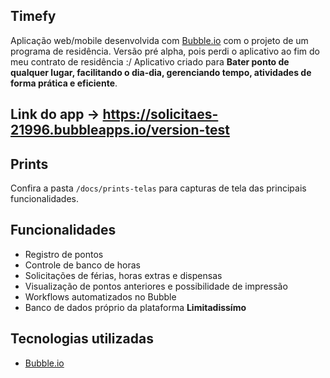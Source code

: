 ## Timefy

Aplicação web/mobile desenvolvida com [Bubble.io](https://bubble.io) com o projeto de um programa de residência. Versão pré alpha, pois perdi o aplicativo ao fim do meu contrato de residência :/
Aplicativo criado para **Bater ponto de qualquer lugar, facilitando o dia-dia, gerenciando tempo, atividades  de forma prática e eficiente**.

## Link do app -> https://solicitaes-21996.bubbleapps.io/version-test

## Prints
Confira a pasta `/docs/prints-telas` para capturas de tela das principais funcionalidades.

## Funcionalidades
- Registro de pontos
- Controle de banco de horas
- Solicitações de férias, horas extras e dispensas
- Visualização de pontos anteriores e possibilidade de impressão
- Workflows automatizados no Bubble
- Banco de dados próprio da plataforma **Limitadissímo**

## Tecnologias utilizadas
- [Bubble.io](https://bubble.io)
